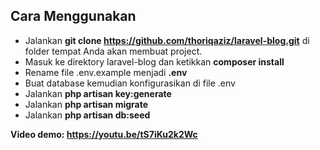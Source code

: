 ## Cara Menggunakan
- Jalankan **git clone https://github.com/thoriqaziz/laravel-blog.git** di folder tempat Anda akan membuat project.
- Masuk ke direktory laravel-blog dan ketikkan **composer install**
- Rename file .env.example menjadi **.env**
- Buat database kemudian konfigurasikan di file .env
- Jalankan **php artisan key:generate**
- Jalankan **php artisan migrate**
- Jalankan **php artisan db:seed**

**Video demo: https://youtu.be/tS7iKu2k2Wc**

